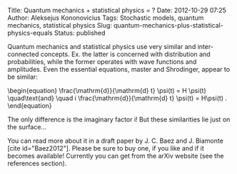 Title: Quantum mechanics + statistical physics = ?
Date: 2012-10-29 07:25
Author: Aleksejus Kononovicius
Tags: Stochastic models, quantum mechanics, statistical physics
Slug: quantum-mechanics-plus-statistical-physics-equals
Status: published

Quantum mechanics
and statistical physics use very similar and inter-connected concepts.
Ex. the latter is concerned with distribution and probabilities, while
the former operates with wave functions and amplitudes. Even the
essential equations, master and Shrodinger, appear to be similar:


\begin{equation}
 \frac{\mathrm{d}}{\mathrm{d} t} \psi(t) = H \psi(t) \quad\text{and} \quad i \frac{\mathrm{d}}{\mathrm{d} t} \psi(t) = H\psi(t) . 
\end{equation}


The only difference is the imaginary factor i! But these similarities
lie just on the surface...

You can read more about it in a draft paper by J. C. Baez and J.
Biamonte \[cite id="Baez2012"\]. Please be sure to buy one, if you like
and if it becomes available! Currently you can get from the arXiv
website (see the references section).
